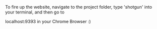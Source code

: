 To fire up the website, navigate to the project folder, type 'shotgun' into your terminal, and then go to

localhost:9393 in your Chrome Browser :)
